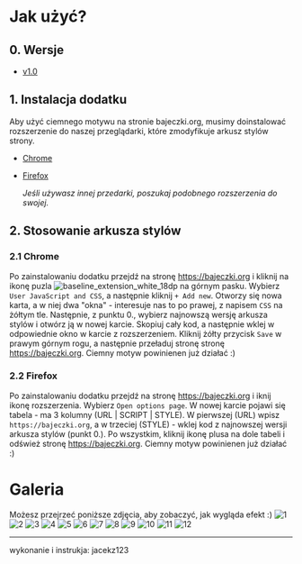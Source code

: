 # Jak użyć?
## 0. Wersje
* [v1.0](css/bajeczkiorg-darkmode_v1.0.css)

## 1. Instalacja dodatku
Aby użyć ciemnego motywu na stronie bajeczki.org, musimy doinstalować rozszerzenie do naszej przeglądarki, które zmodyfikuje arkusz stylów strony.
* [Chrome](https://chrome.google.com/webstore/detail/user-javascript-and-css/nbhcbdghjpllgmfilhnhkllmkecfmpld)
* [Firefox](https://addons.mozilla.org/pl/firefox/addon/custom-style-script/)

  _Jeśli używasz innej przedarki, poszukaj podobnego rozszerzenia do swojej._

## 2. Stosowanie arkusza stylów
### 2.1 Chrome
Po zainstalowaniu dodatku przejdź na stronę https://bajeczki.org i kliknij na ikonę puzla ![baseline_extension_white_18dp](https://user-images.githubusercontent.com/68116256/127508141-294f2e1e-60be-4f7f-85bd-0f59fd228d28.png) na górnym pasku. Wybierz `User JavaScript and CSS`, a następnie kliknij `+ Add new`. Otworzy się nowa karta, a w niej dwa "okna" - interesuje nas to po prawej, z napisem `CSS` na żółtym tle. Następnie, z punktu 0., wybierz najnowszą wersję arkusza stylów i otwórz ją w nowej karcie. Skopiuj cały kod, a następnie wklej w odpowiednie okno w karcie z rozszerzeniem. Kliknij żółty przycisk `Save` w prawym górnym rogu, a następnie przeładuj stronę stronę https://bajeczki.org. Ciemny motyw powinienen już działać :)
### 2.2 Firefox
Po zainstalowaniu dodatku przejdź na stronę https://bajeczki.org i 
iknij ikonę rozszerzenia. Wybierz `Open options page`. W nowej karcie pojawi się tabela - ma 3 kolumny (URL | SCRIPT | STYLE). W pierwszej (URL) wpisz `https://bajeczki.org`, a w trzeciej (STYLE) - wklej kod z najnowszej wersji arkusza stylów (punkt 0.). Po wszystkim, kliknij ikonę plusa na dole tabeli i odśwież stronę https://bajeczki.org. Ciemny motyw powinienen już działać :)

# Galeria
Możesz przejrzeć poniższe zdjęcia, aby zobaczyć, jak wygląda efekt :)
![1](https://user-images.githubusercontent.com/68116256/127512431-d9cef7ae-48b1-4602-96b9-c10eb85259f0.png)
![2](https://user-images.githubusercontent.com/68116256/127512433-ec016294-63e7-41c5-82d2-1143c5226f4c.png)
![3](https://user-images.githubusercontent.com/68116256/127512442-9a3c4e08-06ba-4b48-a1d9-39d1e8d95c87.png)
![4](https://user-images.githubusercontent.com/68116256/127512449-ef060dc1-df08-47c2-a0f5-ebe7099d0687.png)
![5](https://user-images.githubusercontent.com/68116256/127512453-e50b4458-a784-480e-b564-000a369afacd.png)
![6](https://user-images.githubusercontent.com/68116256/127512459-fbe0c970-476b-4cde-b665-f7d520327daa.png)
![7](https://user-images.githubusercontent.com/68116256/127512460-e5aed94c-66e7-4ff6-9269-c60711316020.png)
![8](https://user-images.githubusercontent.com/68116256/127512461-1bd74814-220e-4360-8e35-525844aac450.png)
![9](https://user-images.githubusercontent.com/68116256/127512464-c4cc6dd5-f8b4-4249-ac4b-d8a9cc34bdaa.png)
![10](https://user-images.githubusercontent.com/68116256/127512465-53019614-209f-4d91-a1ec-932d46aa33ab.png)
![11](https://user-images.githubusercontent.com/68116256/127512467-63401247-0bf9-420c-974f-d6e0a253aecf.png)
![12](https://user-images.githubusercontent.com/68116256/127512470-9a9a4dd7-31ae-4d31-a96f-da1f4416850f.png)
<hr>

wykonanie i instrukja: jacekz123
